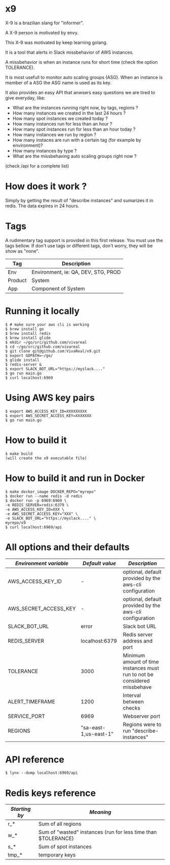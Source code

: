 # x9
X-9 is a brazilian slang for "informer".

A X-9 person is motivated by envy.

This X-9 was motivated by keep learning golang.

It is a tool that alerts in Slack missbehavior of AWS instances.

A missbehavior is when an instance runs for short time (check the option TOLERANCE).

It is most usefull to monitor auto scaling groups (ASG). When an instance is member of a ASG the ASG name is used as its key.

It also provides an easy API that anwsers easy questions we are tired to give everyday, like:


* What are the instances running right now, by tags, regions ?
* How many instances we created in the last 24 hours ?
* How many spot instances we created today ?
* How many instances run for less than an hour ?
* How many spot instances run for less than an hour today ?
* How many instances we run by region ?
* How many instaces are run with a certain tag (for example by environment)?
* How many instances by type ?
* What are the missbehaving auto scaling groups right now ?

(check /api for a complete list)

# How does it work ?

Simply by getting the result of "describe instances" and sumarizes it in redis.
The data expires in 24 hours.

# Tags

A rudimentary tag support is provided in this first release. You must use the tags bellow.
If don't use tags or different tags, don't worry, they will be show as "none".

 |Tag|Description|
 |---|---|
 |Env|Environment, ie: QA, DEV, STG, PROD|
 |Product|System|
 |App|Component of System|

# Running it locally

```
$ # make sure your aws cli is working
$ brew install go
$ brew install redis
$ brew install glide
$ mkdir ~/go/src/github.com/vivareal
$ cd ~/go/src/github.com/vivareal
$ git clone git@github.com:VivaReal/x9.git
$ export GOPATH=~/go/
$ glide install
$ redis-server &
$ export SLACK_BOT_URL="https://myslack...."
$ go run main.go
$ curl localhost:6969
```


# Using AWS key pairs

```
$ export AWS_ACCESS_KEY_ID=XXXXXXXXX
$ export AWS_SECRET_ACCESS_KEY=XXXXXXX
$ go run main.go
```

# How to build it
```
$ make build
(will create the x9 executable file)
```

# How to build it and run in Docker
```
$ make docker_image DOCKER_REPO="myrepo"
$ docker run --name redis -d redis
$ docker run -p 6969:6969 \
-e REDIS_SERVER=redis:6379 \
-e AWS_ACCESS_KEY_ID=XXX \
-e AWS_SECRET_ACCESS_KEY="XXX" \
-e SLACK_BOT_URL="https://myslack...." \
myrepo/x9
$ curl localhost:6969/api
```

# All options and their defaults

|*Environment variable*|*Default value*|*Description*|
|---|---|---|
|AWS_ACCESS_KEY_ID|-|optional, default provided by the aws-cli configuration|
|AWS_SECRET_ACCESS_KEY|-|optional, default provided by the aws-cli configuration|
|SLACK_BOT_URL|error|Slack bot URL|
|REDIS_SERVER|localhost:6379|Redis server address and port|
|TOLERANCE|3000|Minimum amount of time instances must run to not be considered missbehave| 
|ALERT_TIMEFRAME|1200|Interval between checks|
|SERVICE_PORT|6969|Webserver port|
|REGIONS|"sa-east-1,us-east-1"|Regions were to run "describe-instances"|


# API reference

```
$ lynx --dump localhost:6969/api
```

# Redis keys reference

|*Starting by*|*Meaning*|
|---|---|
|r_*|Sum of all regions|
|w_*|Sum of "wasted" instances (run for less time than $TOLERANCE)|
|s_*|Sum of spot instances|
|tmp_*|temporary keys|
